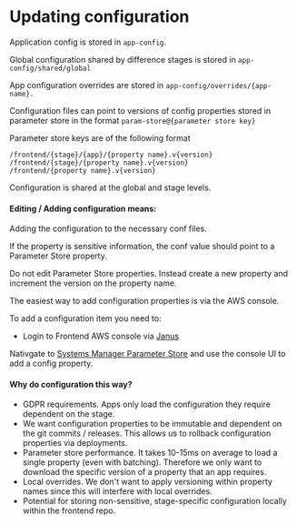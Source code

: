 # Updating configuration

Application config is stored in `app-config`.

Global configuration shared by difference stages is stored in `app-config/shared/global`

App configuration overrides are stored in `app-config/overrides/{app-name}.`

Configuration files can point to versions of config properties stored in parameter store in the format
`param-store@{parameter store key}`

Parameter store keys are of the following format

```
/frontend/{stage}/{app}/{property name}.v{version}
/frontend/{stage}/{property name}.v{version}
/frontend/{property name}.v{version}
```

Configuration is shared at the global and stage levels.

#### Editing / Adding configuration means:

Adding the configuration to the necessary conf files.

If the property is sensitive information, the conf value should point to a Parameter Store property.

Do not edit Parameter Store properties. Instead create a new property and increment the version on the property name.

The easiest way to add configuration properties is via the AWS console.

To add a configuration item you need to:

- Login to Frontend AWS console via [Janus](https://janus.gutools.co.uk)

Nativgate to [Systems Manager Parameter Store](https://eu-west-1.console.aws.amazon.com/ec2/v2/home?region=eu-west-1#Parameters:sort=Name)
and use the console UI to add a config property.


#### Why do configuration this way?

- GDPR requirements. Apps only load the configuration they require dependent on the stage.
- We want configuration properties to be immutable and dependent on the git commits / releases.
This allows us to rollback configuration properties via deployments.
- Parameter store performance. It takes 10-15ms on average to load a single property (even with batching).
Therefore we only want to download the specific version of a property that an app requires.
- Local overrides. We don't want to apply versioning within property names since this will 
interfere with local overrides.
- Potential for storing non-sensitive, stage-specific configuration locally within the frontend repo.

